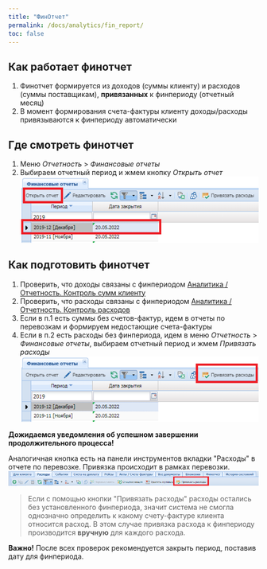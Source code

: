 ```yaml
---
title: "ФинОтчет"
permalink: /docs/analytics/fin_report/
toc: false
---
```


## Как работает финотчет
1. Финотчет формируется из доходов (суммы клиенту) и расходов (суммы поставщикам), **привязанных** к финпериоду (отчетный месяц)
2. В момент формирования счета-фактуры клиенту доходы/расходы привязываются к финпериоду автоматически

## Где смотреть финотчет
1. Меню *Отчетность* > *Финансовые отчеты*
2. Выбираем отчетный период и жмем кнопку *Открыть отчет*
![Рисунок. АРК: Online. Открытие финотчета](/assets/images/grid_tools/finreport_make.png)

## Как подготовить финотчет
1. Проверить, что доходы связаны с финпериодом [Аналитика / Отчетность. Контроль сумм клиенту](https://docs.arctl.ru/docs/analytics/fin_report_chek_cust/)
2. Проверить, что расходы связаны с финпериодом [Аналитика / Отчетность. Контроль расходов](https://docs.arctl.ru/docs/analytics/fin_report_chek_supp/)
3. Если в п.1 есть суммы без счетов-фактур, идем в отчеты по перевозкам и формируем недостающие счета-фактуры
4. Если в п.2 есть расходы без финпериода, идем в меню *Отчетность* > *Финансовые отчеты*, выбираем отчетный период и жмем *Привязать расходы*
![Рисунок. АРК: Online. Кнопка привязки расходов](/assets/images/grid_tools/finreport_attach_minus.png)

**Дожидаемся уведомления об успешном завершении продолжительного процесса!**

Аналогичная кнопка есть на панели инструментов вкладки "Расходы" в отчете по перевозке. Привязка происходит в рамках перевозки.
![Рисунок. АРК: Online. Кнопка привязки расходов](/assets/images/grid_tools/attach_minus_button.png)

> Если с помощью кнопки "Привязать расходы" расходы остались без установленного финпериода, значит система не смогла однозначно определить к какому счету-фактуре клиента относится расход. В этом случае привязка расхода к финпериоду производится **вручную** для каждого расхода.

**Важно!** После всех проверок рекомендуется закрыть период, поставив дату для финпериода.
